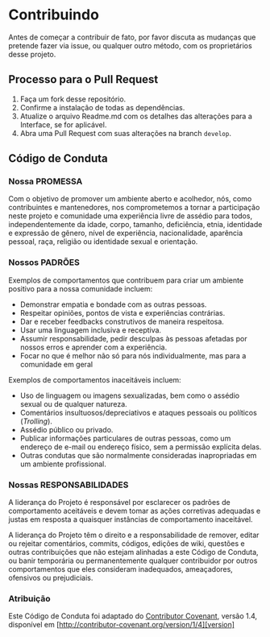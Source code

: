 # Contribuindo

Antes de começar a contribuir de fato, por favor discuta as mudanças que pretende fazer via issue, ou qualquer outro método, com os proprietários desse projeto.

## Processo para o Pull Request

1. Faça um fork desse repositório.
2. Confirme a instalação de todas as dependências.
3. Atualize o arquivo Readme.md com os detalhes das alterações para a Interface, se for aplicável.
4. Abra uma Pull Request com suas alterações na branch `develop`.

## Código de Conduta

### Nossa PROMESSA

Com o objetivo de promover um ambiente aberto e acolhedor, nós, como contribuintes e mantenedores, nos comprometemos a tornar a participação neste projeto e comunidade uma experiência livre de assédio para todos, independentemente da idade, corpo, tamanho, deficiência, etnia, identidade e expressão de gênero, nível de experiência, nacionalidade, aparência pessoal, raça, religião ou identidade sexual e orientação.

### Nossos PADRÕES

Exemplos de comportamentos que contribuem para criar um ambiente positivo para a nossa comunidade incluem:

- Demonstrar empatia e bondade com as outras pessoas.
- Respeitar opiniões, pontos de vista e experiências contrárias.
- Dar e receber feedbacks construtivos de maneira respeitosa.
- Usar uma linguagem inclusiva e receptiva.
- Assumir responsabilidade, pedir desculpas às pessoas afetadas por nossos erros e aprender com a experiência.
- Focar no que é melhor não só para nós individualmente, mas para a comunidade em geral

Exemplos de comportamentos inaceitáveis incluem:

- Uso de linguagem ou imagens sexualizadas, bem como o assédio sexual ou de qualquer natureza.
- Comentários insultuosos/depreciativos e ataques pessoais ou políticos (_Trolling_).
- Assédio público ou privado.
- Publicar informações particulares de outras pessoas, como um endereço de e-mail ou endereço físico, sem a permissão explícita delas.
- Outras condutas que são normalmente consideradas inapropriadas em um ambiente profissional.

### Nossas RESPONSABILIDADES

A liderança do Projeto é responsável ​​por esclarecer os padrões de comportamento aceitáveis e devem tomar as ações corretivas adequadas e justas em resposta a quaisquer instâncias de comportamento inaceitável.

A liderança do Projeto têm o direito e a responsabilidade de remover, editar ou rejeitar comentários, commits, códigos, edições de wiki, questões e outras contribuições que não estejam alinhadas a este Código de Conduta, ou banir temporária ou permanentemente qualquer contribuidor por outros comportamentos que eles consideram inadequados, ameaçadores, ofensivos ou prejudiciais.

### Atribuição

Este Código de Conduta foi adaptado do [Contributor Covenant][homepage], versão 1.4,
disponível em [http://contributor-covenant.org/version/1/4][version]

[homepage]: http://contributor-covenant.org
[version]: http://contributor-covenant.org/version/1/4/
